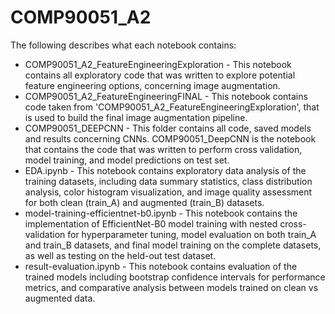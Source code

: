 # COMP90051_A2

The following describes what each notebook contains:

* COMP90051_A2_FeatureEngineeringExploration - This notebook contains all exploratory code that was written to explore potential feature engineering options, concerning image augmentation.
* COMP90051_A2_FeatureEngineeringFINAL - This notebook contains code taken from 'COMP90051_A2_FeatureEngineeringExploration', that is used to build the final image augmentation pipeline.
* COMP90051_DEEPCNN - This folder contains all code, saved models and results concerning CNNs. COMP90051_DeepCNN is the notebook that contains the code that was written to perform cross validation, model training, and model predictions on test set. 
* EDA.ipynb - This notebook contains exploratory data analysis of the training datasets, including data summary statistics, class distribution analysis, color histogram visualization, and image quality assessment for both clean (train_A) and augmented (train_B) datasets.
* model-training-efficientnet-b0.ipynb - This notebook contains the implementation of EfficientNet-B0 model training with nested cross-validation for hyperparameter tuning, model evaluation on both train_A and train_B datasets, and final model training on the complete datasets, as well as testing on the held-out test dataset.
* result-evaluation.ipynb - This notebook contains evaluation of the trained models including bootstrap confidence intervals for performance metrics, and comparative analysis between models trained on clean vs augmented data.
